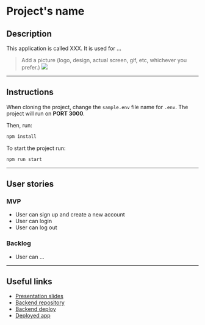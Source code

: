 # Project's name

## Description

This application is called XXX. It is used for ...

> Add a picture (logo, design, actual screen, gif, etc, whichever you prefer.)
![](picture.png)

---
## Instructions

When cloning the project, change the <code>sample.env</code> file name for <code>.env</code>. The project will run on **PORT 3000**.

Then, run:
```bash
npm install
```

To start the project run:
```bash
npm run start
```

---
## User stories 

### MVP

- User can sign up and create a new account
- User can login
- User can log out

### Backlog

- User can ...

---

## Useful links

- [Presentation slides]()
- [Backend repository]()
- [Backend deploy]()
- [Deployed app]()

